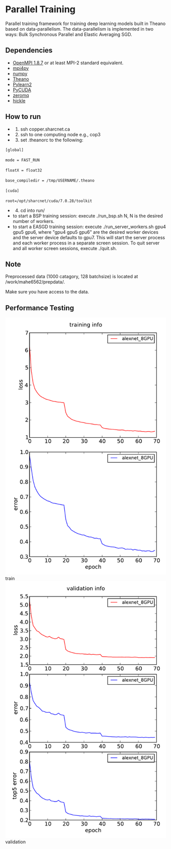 # Parallel Training
Parallel training framework for training deep learning models built in Theano based on data-parallelism.
The data-parallelism is implemented in two ways: Bulk Synchronous Parallel and Elastic Averaging SGD.

## Dependencies
* [OpenMPI 1.8.7](http://www.open-mpi.org/) or at least MPI-2 standard equivalent.
* [mpi4py](https://pypi.python.org/pypi/mpi4py)
* [numpy](http://www.numpy.org/)
* [Theano](http://deeplearning.net/software/theano/)
* [Pylearn2](http://deeplearning.net/software/pylearn2/)
* [PyCUDA](http://mathema.tician.de/software/pycuda/)
* [zeromq](http://zeromq.org/bindings:python)
* [hickle](https://github.com/telegraphic/hickle)

## How to run
- 1. ssh copper.sharcnet.ca
- 2. ssh to one computing node e.g., cop3
- 3. set .theanorc to the following:
```
[global]

mode = FAST_RUN

floatX = float32

base_compiledir = /tmp/USERNAME/.theano

[cuda]

root=/opt/sharcnet/cuda/7.0.28/toolkit
```
- 4. cd into run/ 
 - to start a BSP training session: execute ./run_bsp.sh N, N is the desired number of workers.
 - to start a EASGD training session: execute ./run_server_workers.sh gpu4 gpu5 gpu6, where "gpu4 gpu5 gpu6" are the desired worker devices and the server device defaults to gpu7. This will start the server process and each worker process in a separate screen session. To quit server and all worker screen sessions, execute ./quit.sh.

## Note

Preprocessed data (1000 catagory, 128 batchsize) is located at /work/mahe6562/prepdata/. 

Make sure you have access to the data.

## Performance Testing

<div class="fig figcenter fighighlight">
  <img src="/show/train.pdf">
  <div class="figcaption"> train </div>
</div>

<div class="fig figcenter fighighlight">
  <img src="/show/val.pdf">
  <div class="figcaption"> validation </div>
</div>

